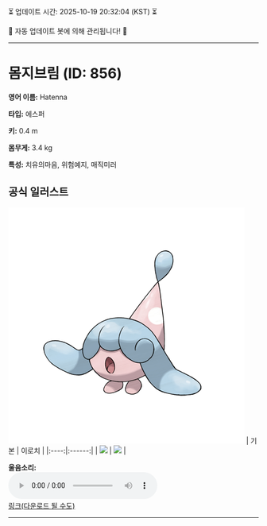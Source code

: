 
⏳ 업데이트 시간: 2025-10-19 20:32:04 (KST) ⏳

🤖 자동 업데이트 봇에 의해 관리됩니다! 🤖

---

# 몸지브림 (ID: 856)
**영어 이름:** Hatenna

**타입:** 에스퍼

**키:** 0.4 m

**몸무게:** 3.4 kg

**특성:** 치유의마음, 위험예지, 매직미러

## 공식 일러스트
![](https://raw.githubusercontent.com/PokeAPI/sprites/master/sprites/pokemon/other/official-artwork/856.png)
| 기본 | 이로치 |
|:----:|:------:|
| <img src="http://play.pokemonshowdown.com/sprites/ani/hatenna.gif" width="200"> | <img src="http://play.pokemonshowdown.com/sprites/ani-shiny/hatenna.gif" width="200"> |

**울음소리:**<br><audio controls src="https://raw.githubusercontent.com/PokeAPI/cries/main/cries/pokemon/latest/856.ogg"></audio><br> [링크(다운로드 될 수도)](https://raw.githubusercontent.com/PokeAPI/cries/main/cries/pokemon/latest/856.ogg)


---
